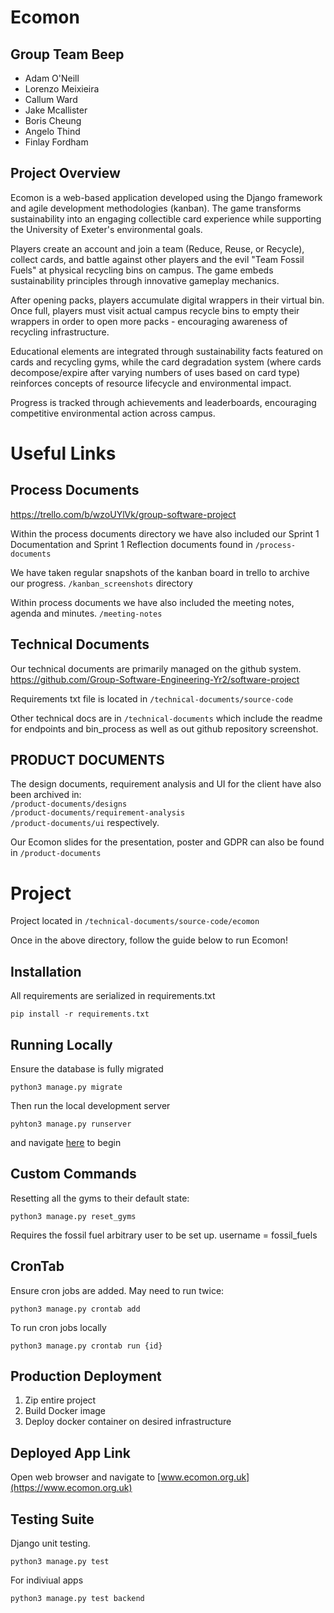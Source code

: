 # Ecomon

## Group Team Beep

-   Adam O'Neill
-   Lorenzo Meixieira
-   Callum Ward
-   Jake Mcallister
-   Boris Cheung
-   Angelo Thind
-   Finlay Fordham

## Project Overview

Ecomon is a web-based application developed using the Django framework and agile development methodologies (kanban). The game transforms sustainability into an engaging collectible card experience while supporting the University of Exeter's environmental goals.

Players create an account and join a team (Reduce, Reuse, or Recycle), collect cards, and battle against other players and the evil "Team Fossil Fuels" at physical recycling bins on campus. The game embeds sustainability principles through innovative gameplay mechanics.

After opening packs, players accumulate digital wrappers in their virtual bin. Once full, players must visit actual campus recycle bins to empty their wrappers in order to open more packs - encouraging awareness of recycling infrastructure.

Educational elements are integrated through sustainability facts featured on cards and recycling gyms, while the card degradation system (where cards decompose/expire after varying numbers of uses based on card type) reinforces concepts of resource lifecycle and environmental impact.

Progress is tracked through achievements and leaderboards, encouraging competitive environmental action across campus.

# Useful Links

## Process Documents

https://trello.com/b/wzoUYlVk/group-software-project

Within the process documents directory we have also included our Sprint 1 Documentation and Sprint 1 Reflection documents found in `/process-documents`

We have taken regular snapshots of the kanban board in trello to archive our progress. `/kanban_screenshots` directory

Within process documents we have also included the meeting notes, agenda and minutes. `/meeting-notes`

## Technical Documents

Our technical documents are primarily managed on the github system. https://github.com/Group-Software-Engineering-Yr2/software-project

Requirements txt file is located in `/technical-documents/source-code`

Other technical docs are in `/technical-documents` which include the readme for endpoints and bin_process as well as out github repository screenshot.

## PRODUCT DOCUMENTS

The design documents, requirement analysis and UI for the client have also been archived in:
<br> `/product-documents/designs`
<br> `/product-documents/requirement-analysis`
<br> `/product-documents/ui` respectively.

Our Ecomon slides for the presentation, poster and GDPR can also be found in `/product-documents`

# Project

Project located in `/technical-documents/source-code/ecomon`

Once in the above directory, follow the guide below to run Ecomon!

## Installation

All requirements are serialized in requirements.txt

`pip install -r requirements.txt`

## Running Locally

Ensure the database is fully migrated

`python3 manage.py migrate`

Then run the local development server

`pyhton3 manage.py runserver`

and navigate [here](http://localhost:8000/) to begin

## Custom Commands

Resetting all the gyms to their default state:

`python3 manage.py reset_gyms`

Requires the fossil fuel arbitrary user to be set up. username = fossil_fuels

## CronTab

Ensure cron jobs are added. May need to run twice:

`python3 manage.py crontab add`

To run cron jobs locally

`python3 manage.py crontab run {id}`

## Production Deployment

1. Zip entire project
2. Build Docker image
3. Deploy docker container on desired infrastructure

## Deployed App Link

Open web browser and navigate to [www.ecomon.org.uk](https://www.ecomon.org.uk)

## Testing Suite

Django unit testing.

```
python3 manage.py test
```

For indiviual apps

```
python3 manage.py test backend
```
